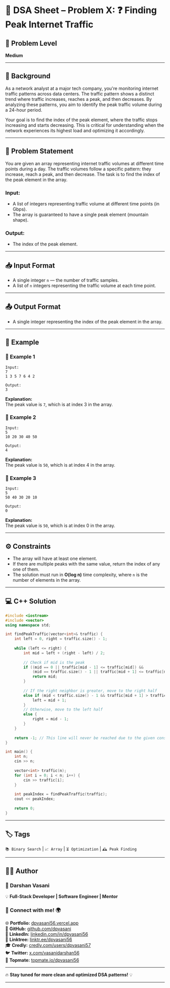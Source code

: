 # 📌 DSA Sheet – Problem X: ❓ Finding Peak Internet Traffic  
## 🎯 Problem Level  
**Medium**

---

## 🧩 Background  

As a network analyst at a major tech company, you're monitoring internet traffic patterns across data centers. The traffic pattern shows a distinct trend where traffic increases, reaches a peak, and then decreases. By analyzing these patterns, you aim to identify the peak traffic volume during a 24-hour period.

Your goal is to find the index of the peak element, where the traffic stops increasing and starts decreasing. This is critical for understanding when the network experiences its highest load and optimizing it accordingly.

---

## 📝 Problem Statement  

You are given an array representing internet traffic volumes at different time points during a day. The traffic volumes follow a specific pattern: they increase, reach a peak, and then decrease. The task is to find the index of the peak element in the array.  

### Input:  
- A list of integers representing traffic volume at different time points (in Gbps).
- The array is guaranteed to have a single peak element (mountain shape).

### Output:  
- The index of the peak element.

---

## 📥 Input Format  
- A single integer `n` — the number of traffic samples.
- A list of `n` integers representing the traffic volume at each time point.

---

## 📤 Output Format  
- A single integer representing the index of the peak element in the array.

---

## 🧪 Example  

### 🔹 Example 1  
```
Input:  
7  
1 3 5 7 6 4 2  

Output:  
3
```

**Explanation:**  
The peak value is `7`, which is at index 3 in the array.

### 🔹 Example 2  
```
Input:  
5  
10 20 30 40 50  

Output:  
4
```

**Explanation:**  
The peak value is `50`, which is at index 4 in the array.

### 🔹 Example 3  
```
Input:  
5  
50 40 30 20 10  

Output:  
0
```

**Explanation:**  
The peak value is `50`, which is at index 0 in the array.

---

## ⚙️ Constraints  
- The array will have at least one element.
- If there are multiple peaks with the same value, return the index of any one of them.
- The solution must run in **O(log n)** time complexity, where `n` is the number of elements in the array.

---

## 💻 C++ Solution  

```cpp
#include <iostream>
#include <vector>
using namespace std;

int findPeakTraffic(vector<int>& traffic) {
    int left = 0, right = traffic.size() - 1;
    
    while (left <= right) {
        int mid = left + (right - left) / 2;
        
        // Check if mid is the peak
        if ((mid == 0 || traffic[mid - 1] <= traffic[mid]) && 
            (mid == traffic.size() - 1 || traffic[mid + 1] <= traffic[mid])) {
            return mid;
        }
        
        // If the right neighbor is greater, move to the right half
        else if (mid < traffic.size() - 1 && traffic[mid + 1] > traffic[mid]) {
            left = mid + 1;
        }
        // Otherwise, move to the left half
        else {
            right = mid - 1;
        }
    }
    
    return -1; // This line will never be reached due to the given constraints
}

int main() {
    int n;
    cin >> n;
    
    vector<int> traffic(n);
    for (int i = 0; i < n; i++) {
        cin >> traffic[i];
    }
    
    int peakIndex = findPeakTraffic(traffic);
    cout << peakIndex;
    
    return 0;
}
```

---

## 🏷️ Tags  
`📚 Binary Search` | `📈 Array` | `⏳ Optimization` | `🕰️ Peak Finding`

---

## 👨‍💻 Author  

### 🚀 **Darshan Vasani**  
💡 **Full-Stack Developer | Software Engineer | Mentor**    

### 🔗 Connect with me! 🌍  
🌐 **Portfolio:** [dpvasani56.vercel.app](https://dpvasani56.vercel.app/)  
🐙 **GitHub:** [github.com/dpvasani](https://github.com/dpvasani)  
💼 **LinkedIn:** [linkedin.com/in/dpvasani56](https://www.linkedin.com/in/dpvasani56/)  
🌳 **Linktree:** [linktr.ee/dpvasani56](https://linktr.ee/dpvasani56)  
🎓 **Credly:** [credly.com/users/dpvasani57](https://www.credly.com/users/dpvasani57/)  
🐦 **Twitter:** [x.com/vasanidarshan56](https://x.com/vasanidarshan56)  
📢 **Topmate:** [topmate.io/dpvasani56](https://topmate.io/dpvasani56)  

---

🔥 **Stay tuned for more clean and optimized DSA patterns!** 💡

---